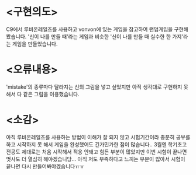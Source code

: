 # <구현의도>
C9에서 루비온레일즈를 사용하고 vonvon에 있는 게임을 참고하여 랜덤게임을 구현해봤습니다.
'신이 나를 만들 때'라는 게임과 비슷한 '신이 나를 만들 때 실수한 한 가지'라는 게임을 만들었습니다.

# <오류내용>
'mistake'의 종류마다 달라지는 신의 그림을 넣고 싶었지만 아직 생각대로 구현하지 못 해서 다 같은 그림을 이용했습니다.

# <소감>
아직 루비온레일즈를 사용하는 방법이 이해가 잘 되지 않고 시험기간이라 충분히 공부를 하고 시작하지 못 해서
게임을 완성했어도 긴가민가한 점이 많습니다.. 3월엔 학기초고 전공도 제대로는 처음 시작해서 적응 안돼고 
힘든 부분이 많았지만 이번 시험이 끝나면 멋사도 더 열심히 해야겠습니당...
아직 저도 부족하다고 느끼는 부분이 많아서 시험이 끝나면 다시 만들어봐야겠습니다ㅠㅠ
